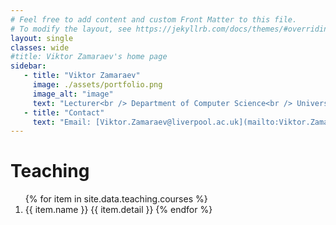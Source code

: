 ```yaml
---
# Feel free to add content and custom Front Matter to this file.
# To modify the layout, see https://jekyllrb.com/docs/themes/#overriding-theme-defaults
layout: single
classes: wide
#title: Viktor Zamaraev's home page
sidebar:
   - title: "Viktor Zamaraev"
     image: ./assets/portfolio.png
     image_alt: "image"
     text: "Lecturer<br /> Department of Computer Science<br /> University of Liverpool"
   - title: "Contact"
     text: "Email: [Viktor.Zamaraev@liverpool.ac.uk](mailto:Viktor.Zamaraev@liverpool.ac.uk)"
---
```


# Teaching

<ol class="teaching_list">
{% for item in site.data.teaching.courses %}
  <li value="">
    <span class="course_title">
        {{ item.name }}
    </span>
    <span class="course_details">
        {{ item.detail }}
    </span>
{% endfor %}
</ol>